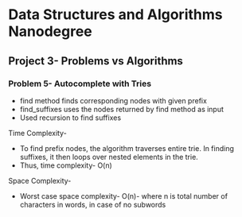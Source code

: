 # Data Structures and Algorithms Nanodegree  
## Project 3- Problems vs Algorithms
### Problem 5- Autocomplete with Tries
  
  
- find method finds corresponding nodes with given prefix
- find_suffixes uses the nodes returned by find method as input
- Used recursion to find suffixes  
  
Time Complexity-   
- To find prefix nodes, the algorithm traverses entire trie. In finding suffixes, it then loops over nested elements in the trie.
- Thus, time complexity- O(n)
  
Space Complexity-  
- Worst case space complexity- O(n)- where n is total number of characters in words, in case of no subwords